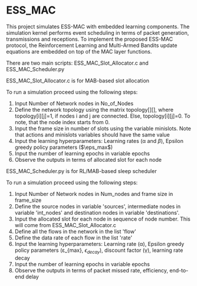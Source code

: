 # ESS_MAC

This project simulates ESS-MAC with embedded learning components. The simulation kernel performs event scheduling in terms of packet generation, transmissions and receptions. To implement the proposed ESS-MAC protocol, the Reinforcement Learning and Multi-Armed Bandits update equations are embedded on top of the MAC layer functions.  

There are two main scripts: ESS_MAC_Slot_Allocator.c and ESS_MAC_Scheduler.py

ESS_MAC_Slot_Allocator.c is for MAB-based slot allocation

To run a simulation proceed using the following steps:

1. Input Number of Network nodes in No_of_Nodes
2. Define the network topology using the matrix topology[][], where topology[i][j]=1, if nodes i and j are connected. Else, topology[i][j]=0. To note, that the node index starts from 0.
3. Input the frame size in number of slots using the variable minislots. Note that actions and minislots variables should have the same value
4. Input the learning hyperparameters: Learning rates (&alpha; and $\beta$), Epsilon greedy policy parameters ($\eps_max$)
5. Input the number of learning epochs in variable epochs
6. Observe the outputs in terms of allocated slot for each node


ESS_MAC_Scheduler.py is for RL/MAB-based sleep scheduler

To run a simulation proceed using the following steps:

1. Input Number of Network nodes in Num_nodes and frame size in frame_size
2. Define the source nodes in variable 'sources', intermediate nodes in variable 'int_nodes' and destination nodes in variable 'destinations'.
3. Input the allocated slot for each node in sequence of node number. This will come from ESS_MAC_Slot_Allocator.c
4. Define all the flows in the network in the list 'flow'
5. Define the data rate of each flow in the list 'rate'
6. Input the learning hyperparameters: Learning rate (&alpha;), Epsilon greedy policy parameters (&epsilon;_{max}, $\epsilon_{decay}$), discount factor (&gamma;), learning rate decay
7. Input the number of learning epochs in variable epochs
8. Observe the outputs in terms of packet missed rate, efficiency, end-to-end delay
